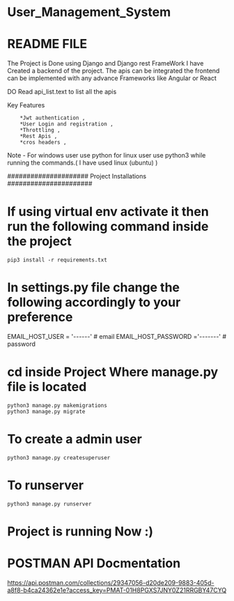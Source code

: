 # User_Management_System



# README FILE

The Project is Done using Django and Django rest FrameWork 
I have Created a backend of the project. The apis can be integrated the frontend can be implemented with any advance Frameworks like Angular or React

DO Read api_list.text to list all the apis


Key Features

		*Jwt authentication ,
		*User Login and registration ,
		*Throttling ,
		*Rest Apis ,
		*cros headers ,


Note - For windows user use python for linux user use python3 while running the commands.( I have used linux (ubuntu) )




#####################  Project Installations ######################


# If using virtual env activate it then run the following command inside the project

	pip3 install -r requirements.txt


# In settings.py file change the following accordingly to your preference


EMAIL_HOST_USER = '------'  # email
EMAIL_HOST_PASSWORD  ='-------' # password




# cd inside Project Where manage.py file is located

	python3 manage.py makemigrations
	python3 manage.py migrate


# To create a admin user 

	python3 manage.py createsuperuser

# To runserver

	python3 manage.py runserver


# Project is running Now :)


# POSTMAN API Docmentation

https://api.postman.com/collections/29347056-d20de209-9883-405d-a8f8-b4ca24362e1e?access_key=PMAT-01H8PGXS7JNY0Z21RRGBY47CYQ
